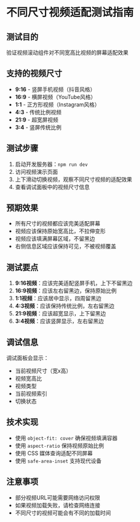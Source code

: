 # 不同尺寸视频适配测试指南

## 测试目的
验证视频滚动组件对不同宽高比视频的屏幕适配效果

## 支持的视频尺寸
- **9:16** - 竖屏手机视频（抖音风格）
- **16:9** - 横屏视频（YouTube风格）
- **1:1** - 正方形视频（Instagram风格）
- **4:3** - 传统比例视频
- **21:9** - 超宽屏视频
- **3:4** - 竖屏传统比例

## 测试步骤
1. 启动开发服务器：`npm run dev`
2. 访问视频演示页面
3. 上下滑动切换视频，观察不同尺寸视频的适配效果
4. 查看调试面板中的视频尺寸信息

## 预期效果
- 所有尺寸的视频都应该完美适配屏幕
- 视频应该保持原始宽高比，不拉伸变形
- 视频应该填满屏幕区域，不留黑边
- 右侧信息区域应该保持可见，不被视频覆盖

## 测试要点
1. **9:16视频**：应该完美适配竖屏手机，上下不留黑边
2. **16:9视频**：应该左右留黑边，保持原始比例
3. **1:1视频**：应该居中显示，四周留黑边
4. **4:3视频**：应该保持传统比例，左右留黑边
5. **21:9视频**：应该超宽显示，上下留黑边
6. **3:4视频**：应该竖屏显示，左右留黑边

## 调试信息
调试面板会显示：
- 当前视频尺寸（宽x高）
- 视频宽高比
- 视频类型
- 当前视频索引
- 切换状态

## 技术实现
- 使用 `object-fit: cover` 确保视频填满容器
- 使用 `aspect-ratio` 保持视频原始比例
- 使用 CSS 媒体查询适配不同屏幕
- 使用 `safe-area-inset` 支持现代设备

## 注意事项
- 部分视频URL可能需要网络访问权限
- 如果视频加载失败，请检查网络连接
- 不同尺寸的视频可能会有不同的加载时间